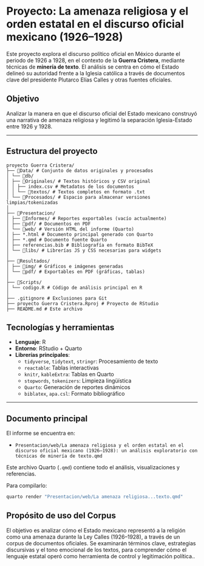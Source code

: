# Proyecto: La amenaza religiosa y el orden estatal en el discurso oficial mexicano (1926–1928)

Este proyecto explora el discurso político oficial en México durante el periodo de 1926 a 1928, en el contexto de la **Guerra Cristera**, mediante técnicas de **minería de texto**. El análisis se centra en cómo el Estado delineó su autoridad frente a la Iglesia católica a través de documentos clave del presidente Plutarco Elías Calles y otras fuentes oficiales.

## Objetivo

Analizar la manera en que el discurso oficial del Estado mexicano construyó una narrativa de amenaza religiosa y legitimó la separación Iglesia-Estado entre 1926 y 1928.

---

## Estructura del proyecto

```
proyecto Guerra Cristera/
├── 📁Data/ # Conjunto de datos originales y procesados
│ └── 📁db/
│ ├── 📁Originales/ # Textos históricos y CSV original
│ │ ├── index.csv # Metadatos de los documentos
│ │ └── 📁textos/ # Textos completos en formato .txt
│ └── 📁Procesados/ # Espacio para almacenar versiones limpias/tokenizadas
│
├── 📁Presentacion/
│ ├── 📁Informes/ # Reportes exportables (vacío actualmente)
│ ├── 📁pdf/ # Documentos en PDF
│ └── 📁web/ # Versión HTML del informe (Quarto)
│ ├── *.html # Documento principal generado con Quarto
│ ├── *.qmd # Documento fuente Quarto
│ ├── referencias.bib # Bibliografía en formato BibTeX
│ └── 📁libs/ # Librerías JS y CSS necesarias para widgets
│
├── 📁Resultados/
│ ├── 📁img/ # Gráficos e imágenes generadas
│ └── 📁pdf/ # Exportables en PDF (gráficas, tablas)
│
├── 📁Scripts/
│ └── codigo.R # Código de análisis principal en R
│
├── .gitignore # Exclusiones para Git
├── proyecto Guerra Cristera.Rproj # Proyecto de RStudio
├── README.md # Este archivo
```


## Tecnologías y herramientas

- **Lenguaje**: R
- **Entorno**: RStudio + Quarto
- **Librerías principales**:
  - `tidyverse`, `tidytext`, `stringr`: Procesamiento de texto
  - `reactable`: Tablas interactivas
  - `knitr`, `kableExtra`: Tablas en Quarto
  - `stopwords`, `tokenizers`: Limpieza lingüística
  - `Quarto`: Generación de reportes dinámicos
  - `biblatex`, `apa.csl`: Formato bibliográfico

---

## Documento principal

El informe se encuentra en:

- `Presentacion/web/La amenaza religiosa y el orden estatal en el discurso oficial mexicano (1926–1928): un análisis exploratorio con técnicas de minería de texto.qmd`

Este archivo Quarto (`.qmd`) contiene todo el análisis, visualizaciones y referencias.

Para compilarlo:

```bash
quarto render "Presentacion/web/La amenaza religiosa...texto.qmd"
```

## Propósito de uso del Corpus

El objetivo es analizar cómo el Estado mexicano representó a la religión como una amenaza durante la Ley Calles (1926–1928), a través de un corpus de documentos oficiales. Se examinarán términos clave, estrategias discursivas y el tono emocional de los textos, para comprender cómo el lenguaje estatal operó como herramienta de control y legitimación política..
